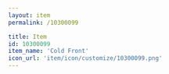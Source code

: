 ```yaml
---
layout: item
permalink: /10300099

title: Item
id: 10300099
item_name: 'Cold Front'
icon_url: 'item/icon/customize/10300099.png'
---
```

